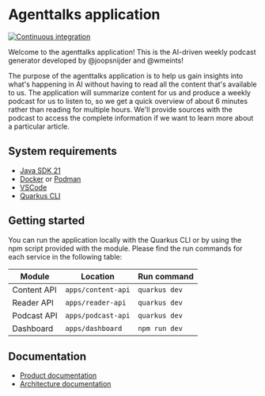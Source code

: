 # Agenttalks application

[![Continuous integration](https://github.com/wmeints/quarkus-newscast/actions/workflows/ci.yml/badge.svg)](https://github.com/wmeints/quarkus-newscast/actions/workflows/ci.yml)

Welcome to the agenttalks application! This is the AI-driven weekly podcast generator
developed by @joopsnijder and @wmeints!

The purpose of the agenttalks application is to help us gain insights into what's happening in
AI without having to read all the content that's available to us. The application will summarize
content for us and produce a weekly podcast for us to listen to, so we get a quick overview of
about 6 minutes rather than reading for multiple hours. We'll provide sources with
the podcast to access the complete information if we want to learn more
about a particular article.

## System requirements

- [Java SDK 21](https://bell-sw.com/pages/downloads/#jdk-21-lts)
- [Docker](https://www.docker.com/products/docker-desktop/) or [Podman](https://podman.io/)
- [VSCode](https://code.visualstudio.com)
- [Quarkus CLI](https://quarkus.io/guides/cli-tooling)

## Getting started

You can run the application locally with the Quarkus CLI or by using the npm script provided
with the module. Please find the run commands for each service in the following table:

| Module      | Location           | Run command   |
| ----------- | ------------------ | ------------- |
| Content API | `apps/content-api` | `quarkus dev` |
| Reader API  | `apps/reader-api`  | `quarkus dev` |
| Podcast API | `apps/podcast-api` | `quarkus dev` |
| Dashboard   | `apps/dashboard`   | `npm run dev` |

## Documentation

- [Product documentation](docs/product/README.md)
- [Architecture documentation](docs/architecture/README.md)
